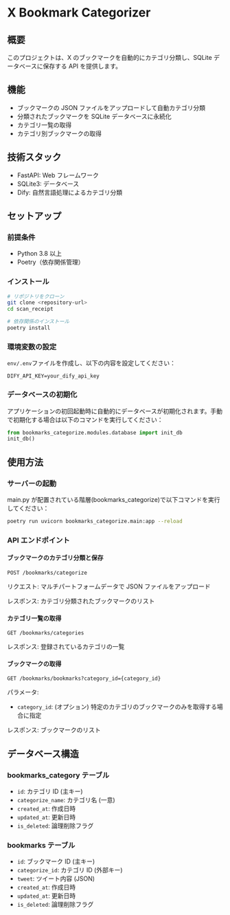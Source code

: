# X Bookmark Categorizer

## 概要

このプロジェクトは、X のブックマークを自動的にカテゴリ分類し、SQLite データベースに保存する API を提供します。

## 機能

- ブックマークの JSON ファイルをアップロードして自動カテゴリ分類
- 分類されたブックマークを SQLite データベースに永続化
- カテゴリ一覧の取得
- カテゴリ別ブックマークの取得

## 技術スタック

- FastAPI: Web フレームワーク
- SQLite3: データベース
- Dify: 自然言語処理によるカテゴリ分類

## セットアップ

### 前提条件

- Python 3.8 以上
- Poetry（依存関係管理）

### インストール

```bash
# リポジトリをクローン
git clone <repository-url>
cd scan_receipt

# 依存関係のインストール
poetry install
```

### 環境変数の設定

`env/.env`ファイルを作成し、以下の内容を設定してください：

```
DIFY_API_KEY=your_dify_api_key
```

### データベースの初期化

アプリケーションの初回起動時に自動的にデータベースが初期化されます。手動で初期化する場合は以下のコマンドを実行してください：

```python
from bookmarks_categorize.modules.database import init_db
init_db()
```

## 使用方法

### サーバーの起動

main.py が配置されている階層(bookmarks_categorize)で以下コマンドを実行してください：

```bash
poetry run uvicorn bookmarks_categorize.main:app --reload
```

### API エンドポイント

#### ブックマークのカテゴリ分類と保存

```
POST /bookmarks/categorize
```

リクエスト: マルチパートフォームデータで JSON ファイルをアップロード

レスポンス: カテゴリ分類されたブックマークのリスト

#### カテゴリ一覧の取得

```
GET /bookmarks/categories
```

レスポンス: 登録されているカテゴリの一覧

#### ブックマークの取得

```
GET /bookmarks/bookmarks?category_id={category_id}
```

パラメータ:

- `category_id`: (オプション) 特定のカテゴリのブックマークのみを取得する場合に指定

レスポンス: ブックマークのリスト

## データベース構造

### bookmarks_category テーブル

- `id`: カテゴリ ID (主キー)
- `categorize_name`: カテゴリ名 (一意)
- `created_at`: 作成日時
- `updated_at`: 更新日時
- `is_deleted`: 論理削除フラグ

### bookmarks テーブル

- `id`: ブックマーク ID (主キー)
- `categorize_id`: カテゴリ ID (外部キー)
- `tweet`: ツイート内容 (JSON)
- `created_at`: 作成日時
- `updated_at`: 更新日時
- `is_deleted`: 論理削除フラグ
